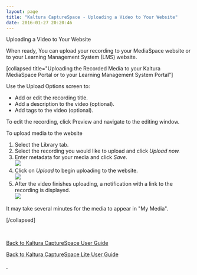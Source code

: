 ```yaml
---
layout: page
title: "Kaltura CaptureSpace - Uploading a Video to Your Website"
date: 2016-01-27 20:20:46
---
```


<p class="mce-heading-2">
    <span>Uploading a Video to Your Website</span>
  </p>
  
  <p>
    <span>When ready, You can upload your recording to your MediaSpace website or to your Learning Management System (LMS) website.</span>
  </p>
  
  <p>
    <span>[collapsed title="Uploading the Recorded Media to your Kaltura MediaSpace Portal or to your Learning Management System Portal"] </span>
  </p>
  
  <p>
    <span>Use the Upload Options screen to:</span>
  </p>
  
  <ul>
    <li>
      <span>Add or edit the recording title.</span>
    </li>
    <li>
      <span>Add a description to the video (optional).</span>
    </li>
    <li>
      <span>Add tags to the video (optional).</span>
    </li>
  </ul>
  
  <p>
    <span>To edit the recording, click Preview and navigate to the editing window.</span>
  </p>
  
  <p class="mce-procedure">
    <span>To upload media to the website</span>
  </p>
  
  <ol>
    <li>
      <span>Select the Library tab.<br /></span>
    </li>
    <li>
      <span>Select the recording you would like to upload and click <em>Upload now.</em></span>
    </li>
    <li>
      <span>Enter metadata for your media and click <em>Save</em>.</span><br /><span><img src="{{site.url}}/assets/1895">
    </li>
    <li>
      <span>Click on <em>Upload</em> to begin uploading to the website.<br /><img src="{{site.url}}/assets/1897">
    </li>
    <li>
      <span>After the video finishes uploading, a notification with a link to the recording is displayed.<br /><img src="{{site.url}}/assets/1898">
    </li>
  </ol>
  
  <p class="mce-note-graphic">
    <span>It may take several minutes for the media to appear in "My Media".</span>
  </p>
  
  <p>
    <span>[/collapsed]</span>
  </p>
  
  <p>
    <span> </span>
  </p>
  
  <p>
    <a href="http://knowledge.kaltura.com/node/1631" target="_blank"></a>
  </p>
  
  <p>
    <a href="http://knowledge.kaltura.com/node/1649" target="_blank">Back to Kaltura CaptureSpace User Guide</a>
  </p>
  
  <p>
    <a href="http://knowledge.kaltura.com/node/1631" target="_blank"></a>
  </p>
  
  <p>
    <span><a href="http://knowledge.kaltura.com/node/1631" target="_blank">Back to Kaltura CaptureSpace Lite User Guide</a></span>
  </p>
  
  <p>
    <a href="http://knowledge.kaltura.com/node/1631" target="_blank"> </a>
  </p>
  
  <p>
    <span> </span>
  </p>